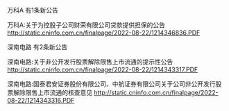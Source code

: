 万科A 有1条新公告 

万科A:关于为控股子公司财荣有限公司贷款提供担保的公告 http://static.cninfo.com.cn/finalpage/2022-08-22/1214346836.PDF 

深南电路 有2条新公告 

深南电路:关于非公开发行股票解除限售上市流通的提示性公告 http://static.cninfo.com.cn/finalpage/2022-08-22/1214343317.PDF 

深南电路:国泰君安证券股份有限公司、中航证券有限公司关于公司非公开发行股票解除限售上市流通的核查意见 http://static.cninfo.com.cn/finalpage/2022-08-22/1214343316.PDF 

